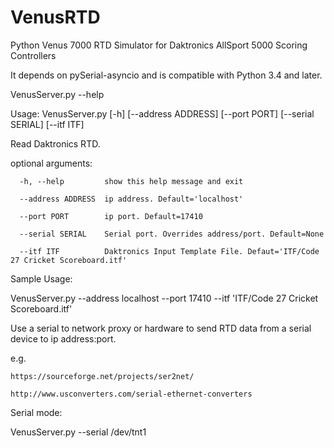 # VenusRTD
Python Venus 7000 RTD Simulator for Daktronics AllSport 5000 Scoring Controllers

It depends on pySerial-asyncio and is compatible with Python 3.4 and later.

VenusServer.py --help

Usage: VenusServer.py [-h] [--address ADDRESS] [--port PORT] [--serial SERIAL] [--itf ITF]

Read Daktronics RTD.

optional arguments:

	  -h, --help         show this help message and exit
  
	  --address ADDRESS  ip address. Default='localhost'
  
	  --port PORT        ip port. Default=17410
  
      --serial SERIAL    Serial port. Overrides address/port. Default=None
            
	  --itf ITF          Daktronics Input Template File. Defaut='ITF/Code 27 Cricket Scoreboard.itf'

Sample Usage:

VenusServer.py --address localhost --port 17410 --itf 'ITF/Code 27 Cricket Scoreboard.itf'

Use a serial to network proxy or hardware to send RTD data from a serial device to ip address:port.

e.g.
 
	https://sourceforge.net/projects/ser2net/
	
	http://www.usconverters.com/serial-ethernet-converters
	
Serial mode:

VenusServer.py --serial /dev/tnt1

